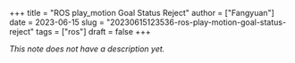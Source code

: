 +++
title = "ROS play_motion Goal Status Reject"
author = ["Fangyuan"]
date = 2023-06-15
slug = "20230615123536-ros-play-motion-goal-status-reject"
tags = ["ros"]
draft = false
+++

_This note does not have a description yet._
